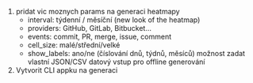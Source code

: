 1. pridat vic moznych params na generaci heatmapy
   - interval: týdenní / měsíční (new look of the heatmap)
   - providers: GitHub, GitLab, Bitbucket…
   - events: commit, PR, merge, issue, comment
   - cell_size: malé/střední/velké
   - show_labels: ano/ne (číslování dnů, týdnů, měsíců)
     možnost zadat vlastní JSON/CSV datový vstup pro offline generování
2. Vytvorit CLI appku na generaci
